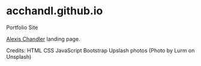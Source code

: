 # acchandl.github.io
Portfolio Site 

[Alexis Chandler](http://alexischandler.com) landing page.

Credits:
  HTML
  CSS
  JavaScript
  Bootstrap
  Upslash photos (Photo by Lurm on Unsplash)

